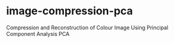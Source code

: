 # image-compression-pca
Compression and Reconstruction of Colour Image Using Principal Component Analysis PCA
